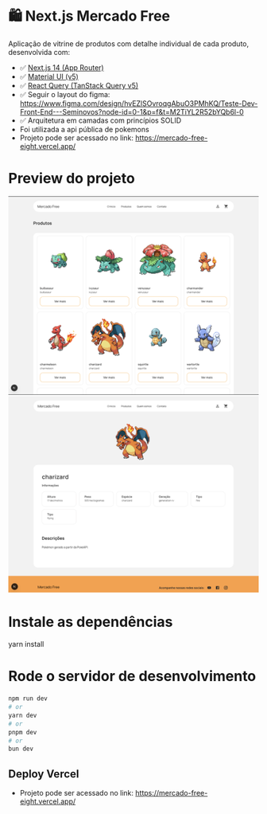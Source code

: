 # 🛍️ Next.js Mercado Free

Aplicação de vitrine de produtos com detalhe individual de cada produto, desenvolvida com:

- ✅ [Next.js 14 (App Router)](https://nextjs.org/docs)
- ✅ [Material UI (v5)](https://mui.com/)
- ✅ [React Query (TanStack Query v5)](https://tanstack.com/query/latest)
- ✅ Seguir o layout do figma: https://www.figma.com/design/hvEZlSOvroqgAbuO3PMhKQ/Teste-Dev-Front-End---Seminovos?node-id=0-1&p=f&t=M2TiYL2R52bYQb6l-0
- ✅ Arquitetura em camadas com princípios SOLID
- Foi utilizada a api pública de pokemons
- Projeto pode ser acessado no link: https://mercado-free-eight.vercel.app/

# Preview do projeto

![Preview do projeto](./public/preview_1.png)
![Preview do projeto](./public/preview_2.png)

# Instale as dependências

yarn install

# Rode o servidor de desenvolvimento

```bash
npm run dev
# or
yarn dev
# or
pnpm dev
# or
bun dev
```

## Deploy Vercel

- Projeto pode ser acessado no link: https://mercado-free-eight.vercel.app/
